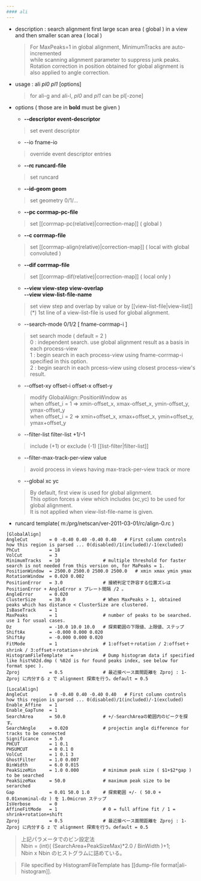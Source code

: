 ```yaml
---
#### ali
---
```


+ description : search alignment first large scan area ( global ) in a view and then smaller scan area ( local )
  > For MaxPeaks=1 in global alignment, MinimumTracks are auto-incremented  
  > while scanning alignment parameter to suppress junk peaks.  
  > Rotation correction in position obtained for global alignment is also applied to angle correction.  
+ usage : ali *pl0* *pl1* [options]  
  > for ali-g and ali-l, *pl0* and *pl1* can be pl[-zone]  
+ options ( those are in **bold** must be given )
  - **--descriptor event-descriptor**
  > set event descriptor  

  - --io fname-io  
  > override event descriptor entries  

  - **--rc runcard-file**
  > set runcard  

  - **--id-geom geom**
  > set geometry 0/1/...  

  - **--pc corrmap-pc-file**
  > set [[corrmap-pc(relative)|correction-map]] ( global )  

  - **--c corrmap-file**
  > set [[corrmap-align(relative)|correction-map]] ( local with global convoluted )  

  - **--dif corrmap-file**
  > set [[corrmap-dif(relative)|correction-map]] ( local only )  

  - **--view view-step view-overlap**  
    **--view view-list-file-name**
  > set view step and overlap by value or by [[view-list-file|view-list]]  
  > (*) 1st line of a view-list-file is used for global alignment.  

  - --search-mode 0/1/2 \[ fname-corrmap-i \]
  > set search mode ( default = 2 )  
  > 0 : independent search. use global alignment result as a basis in each process-view  
  > 1 : begin search in each process-view using fname-corrmap-i specified in this option.  
  > 2 : begin search in each prcess-view using closest process-view's result.  

  - --offset-xy offset-i offset-x offset-y
  > modify GlobalAlign::PositionWindow as  
  > when offset_i = 1 &rArr; xmin-offset_x, xmax-offset_x, ymin-offset_y, ymax-offset_y  
  > when offset_i = 2 &rArr; xmin+offset_x, xmax+offset_x, ymin+offset_y, ymax+offset_y  

  - --filter-list filter-list +1/-1
  > include (+1) or exclude (-1) [[list-filter|filter-list]]  

  - --filter-max-track-per-view value
  > avoid process in views having max-track-per-view track or more

  - --global xc yc
  > By default, first view is used for global alignment.  
  > This option forces a view which includes (xc,yc) to be used for global alignment.  
  > It is not applied when view-list-file-name is given.  

+ runcard template( m:/prg/netscan/ver-2011-03-01/rc/align-0.rc )

```
[GlobalAlign]
AngleCut        = 0 -0.40 0.40 -0.40 0.40   # First column controls how this region is parsed ... 0(disabled)/1(included)/-1(excluded)
PhCut           = 18
VolCut          = 3
MinimumTracks   = 10                # multiple threshold for faster search is not needed from this version on, for MaPeaks = 1. 
PositionWindow  = 2500.0 2500.0 2500.0 2500.0   # xmin xmax ymin ymax 
RotationWindow  = 0.020 0.002
PositionError   = 3.0               # 接続判定で許容する位置ズレは PositionError + AngleError x プレート間隔 /2 。
AngleError      = 0.020
ClusterSize     = 30.0              # When MaxPeaks > 1, obtained peaks which has distance < ClusterSize are clustered.  
IsBaseTrack     = 1
MaxPeaks        = 1                 # number of peaks to be searched. use 1 for usual cases. 
Dz              = -10.0 10.0 10.0   # 探索範囲の下限値、上限値、ステップ
ShiftAx         = -0.000 0.000 0.020
ShiftAy         = -0.000 0.000 0.020
FitMode         = 1                 # 1:offset＋rotation / 2:offset＋shrink / 3:offset＋rotation＋shrink
HistogramFileTemplate   =           # Dump histogram data if specified like hist%02d.dmp ( %02d is for found peaks index, see below for format spec ).  
Zproj           = 0.5               # 最近接ベース面間距離を Zproj : 1-Zproj に内分する z で alignment 探索を行う。default = 0.5

[LocalAlign]
AngleCut        = 0 -0.40 0.40 -0.40 0.40   # First column controls how this region is parsed ... 0(disabled)/1(included)/-1(excluded)
Enable_Affine   = 1
Enable_GapTune  = 1
SearchArea      = 50.0              # +/-SearchAreaの範囲内のピークを探す。
SearchAngle     = 0.020				# projectin angle difference for tracks to be connected
Significance    = 5.0
PHCUT           = 1 0.1
PHSUMCUT        = 0 0.1 0
VolCut          = 1 0.1 3
GhostFilter     = 1.0 0.007
BinWidth        = 6.0 0.015
PeakSizeMin     = 1.0 0.000         # minimum peak size ( $1+$2*gap ) to be searched 
PeakSizeMax     = 50.0              # maximum peak size to be serarched 
Gap             = 0.01 50.0 1.0     # 探索範囲 +/- ( 50.0 + 0.01xnominal-dz ) を 1.0micron ステップ
IsVerbose       = 0
AffineFitMode   = 1                 # 0 = full affine fit / 1 = shrink+rotation+shift
Zproj           = 0.5               # 最近接ベース面間距離を Zproj : 1-Zproj に内分する z で alignment 探索を行う。default = 0.5
```

  > 上記パラメータでのビン設定法  
  > Nbin = (int)( (SearchArea+PeakSizeMax)*2.0 / BinWidth )+1;  
  > Nbin x Nbin のヒストグラムに詰めている。  
  
  > File specified by HistogramFileTemplate has [[dump-file format|ali-histogram]].  
